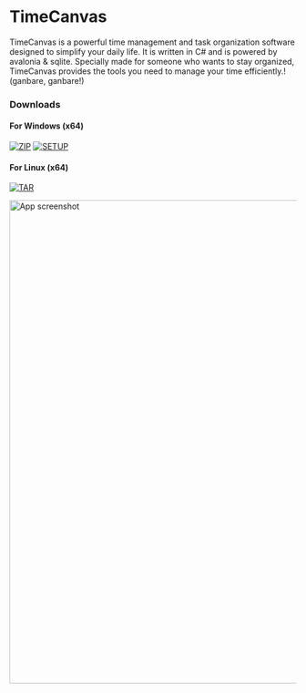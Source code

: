 # TimeCanvas

TimeCanvas is a powerful time management and task organization software designed to simplify your daily life. It is written in C# and is powered by avalonia & sqlite. Specially made for someone who wants to stay organized, TimeCanvas provides the tools you need to manage your time efficiently.! (ganbare, ganbare!)

### Downloads ###

#### For Windows (x64)
[![ZIP](https://img.shields.io/badge/win%20x64.7z%20[30.9MB]-darkgreen)](https://github.com/Pahasara/TimeCanvas/releases/download/1.1.0/win-x64.7z)
[![SETUP](https://img.shields.io/badge/Setup.exe-[33.6MB]-blue)](https://github.com/Pahasara/TimeCanvas/releases/download/1.1.0/setup.exe)

#### For Linux (x64)
[![TAR](https://img.shields.io/badge/linux%20x64.tr.xz%20[30.6MB]-drkgreen)](https://github.com/Pahasara/TimeCanvas/releases/download/1.1.0/linux-x64.7z)

<img width="848" alt="App screenshot" src="https://github.com/Pahasara/TimeCanvas/assets/46932317/b0617432-e778-419c-93c5-cdd48cb0bf15">
